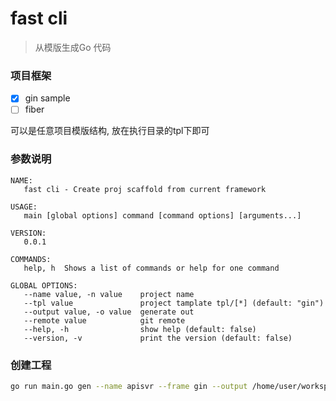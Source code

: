 # fast cli


> 从模版生成Go 代码
>


### 项目框架

- [x] gin sample
- [ ] fiber

可以是任意项目模版结构, 放在执行目录的tpl下即可


### 参数说明

```
NAME:
   fast cli - Create proj scaffold from current framework

USAGE:
   main [global options] command [command options] [arguments...]

VERSION:
   0.0.1

COMMANDS:
   help, h  Shows a list of commands or help for one command

GLOBAL OPTIONS:
   --name value, -n value    project name
   --tpl value               project tamplate tpl/[*] (default: "gin")
   --output value, -o value  generate out
   --remote value            git remote
   --help, -h                show help (default: false)
   --version, -v             print the version (default: false)
```

### 创建工程

```bash
go run main.go gen --name apisvr --frame gin --output /home/user/workspace
```

